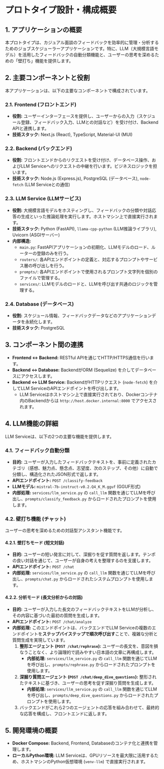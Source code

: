 # プロトタイプ設計・構成概要

## 1. アプリケーションの概要

本プロトタイプは、カジュアル面談のフィードバックを効率的に管理・分析するためのジョブスケジューラーアプリケーションです。特に、LLM（大規模言語モデル）を活用したフィードバックの自動分類機能と、ユーザーの思考を深めるための「壁打ち」機能を提供します。

## 2. 主要コンポーネントと役割

本アプリケーションは、以下の主要なコンポーネントで構成されています。

### 2.1. Frontend (フロントエンド)
- **役割:** ユーザーインターフェースを提供し、ユーザーからの入力（スケジュール登録、フィードバック入力、LLMとの対話など）を受け付け、Backend APIと連携します。
- **技術スタック:** Next.js (React), TypeScript, Material-UI (MUI)

### 2.2. Backend (バックエンド)
- **役割:** フロントエンドからのリクエストを受け付け、データベース操作、およびLLM Serviceへのリクエストの中継を行います。ビジネスロジックを担います。
- **技術スタック:** Node.js (Express.js), PostgreSQL (データベース), `node-fetch` (LLM Serviceとの通信)

### 2.3. LLM Service (LLMサービス)
- **役割:** 大規模言語モデルをホスティングし、フィードバックの分類や対話応答の生成といった推論処理を実行します。ホストマシン上で直接実行されます。
- **技術スタック:** Python (FastAPI), `llama-cpp-python` (LLM推論ライブラリ), Uvicorn (ASGIサーバー)
- **内部構造:**
    - `main.py`: FastAPIアプリケーションの初期化、LLMモデルのロード、ルーターの登録のみを行う。
    - `routers/`: 各APIエンドポイントの定義と、対応するプロンプトやサービス層の呼び出しを行う。
    - `prompts/`: 各APIエンドポイントで使用されるプロンプト文字列を個別のファイルで管理する。
    - `services/`: LLMモデルのロードと、LLMを呼び出す共通のロジックを管理する。

### 2.4. Database (データベース)
- **役割:** スケジュール情報、フィードバックデータなどのアプリケーションデータを永続化します。
- **技術スタック:** PostgreSQL

## 3. コンポーネント間の連携

- **Frontend ↔ Backend:** RESTful APIを通じてHTTP/HTTPS通信を行います。
- **Backend ↔ Database:** BackendがORM (Sequelize) を介してデータベースにアクセスします。
- **Backend ↔ LLM Service:** BackendがHTTPリクエスト (`node-fetch`) を介してLLM ServiceのAPIエンドポイントを呼び出します。
  - LLM Serviceはホストマシン上で直接実行されており、Dockerコンテナ内のBackendからは `http://host.docker.internal:8000` でアクセスされます。

## 4. LLM機能の詳細

LLM Serviceは、以下の2つの主要な機能を提供します。

### 4.1. フィードバック自動分類
- **目的:** ユーザーが入力したフィードバックテキストを、事前に定義されたカテゴリ（感想、魅力点、懸念点、志望度、次のステップ、その他）に自動で分類し、構造化されたJSON形式で返します。
- **APIエンドポイント:** `POST /classify-feedback`
- **LLMモデル:** `mistral-7b-instruct-v0.2.Q4_K_M.gguf` (GGUF形式)
- **内部処理:** `services/llm_service.py` の `call_llm` 関数を通じてLLMを呼び出し、`prompts/classify_feedback.py` からロードされたプロンプトを使用します。

### 4.2. 壁打ち機能 (チャット)
ユーザーの思考を深めるための対話型アシスタント機能です。

#### 4.2.1. 壁打ちモード (短文対話)
- **目的:** ユーザーの短い発言に対して、深掘りを促す質問を返します。テンポの良い対話を通じて、ユーザーが自身の考えを整理するのを支援します。
- **APIエンドポイント:** `POST /chat`
- **内部処理:** `services/llm_service.py` の `call_llm` 関数を通じてLLMを呼び出し、`prompts/chat.py` からロードされたシステムプロンプトを使用します。

#### 4.2.2. 分析モード (長文分析からの対話)
- **目的:** ユーザーが入力した長文のフィードバックテキストをLLMが分析し、その内容に基づいた最初の質問を生成します。
- **APIエンドポイント:** `POST /chat/analyze`
- **内部処理:** このエンドポイントは、バックエンドでLLM Serviceの複数のエンドポイントを**ステップバイステップで順次呼び出す**ことで、複雑な分析と質問生成を実現しています。
    1.  **整形エージェント (`POST /chat/rephrase`):** ユーザーの長文を、意図を損なうことなく、より論理的で読みやすい日本語の文章に再構成します。
        - **内部処理:** `services/llm_service.py` の `call_llm` 関数を通じてLLMを呼び出し、`prompts/rephrase.py` からロードされたプロンプトを使用します。
    2.  **深掘り質問エージェント (`POST /chat/deep_dive_questions`):** 整形されたテキストに基づき、ユーザーの思考を促す深掘り質問を生成します。
        - **内部処理:** `services/llm_service.py` の `call_llm` 関数を通じてLLMを呼び出し、`prompts/deep_dive_questions.py` からロードされたプロンプトを使用します。
    3.  バックエンドがこれら2つのエージェントの応答を組み合わせて、最終的な応答を構成し、フロントエンドに返します。

## 5. 開発環境の概要

- **Docker Compose:** Backend, Frontend, Databaseのコンテナ化と連携を管理します。
- **ローカルPython環境:** LLM Serviceは、GPUリソースを最大限に活用するため、ホストマシンのPython仮想環境 (`venv-llm`) で直接実行されます。